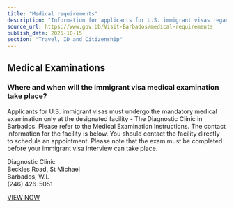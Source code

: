 ```yaml
---
title: "Medical requirements"
description: "Information for applicants for U.S. immigrant visas regarding mandatory medical examinations in Barbados at The Diagnostic Clinic, including location, contact, and scheduling details."
source_url: https://www.gov.bb/Visit-Barbados/medical-requirements
publish_date: 2025-10-15
section: "Travel, ID and Citizenship"
---
```


## Medical Examinations

### Where and when will the immigrant visa medical examination take place?

Applicants for U.S. immigrant visas must undergo the mandatory medical examination only at the designated facility - The Diagnostic Clinic in Barbados. Please refer to the Medical Examination Instructions. The contact information for the facility is below. You should contact the facility directly to schedule an appointment. Please note that the exam must be completed before your immigrant visa interview can take place.

Diagnostic Clinic  
Beckles Road, St Michael  
Barbados, W.I.  
(246) 426-5051

[VIEW NOW](https://bb.usembassy.gov/u-s-citizen-services/local-resources-of-u-s-citizens/doctors/?_ga=2.259745866.1945393172.1598568283-1733798738.1598568283)
```